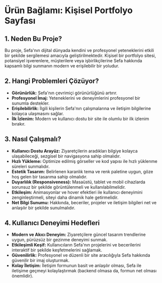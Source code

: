 # Ürün Bağlamı: Kişisel Portfolyo Sayfası

## 1. Neden Bu Proje?
Bu proje, Sefa'nın dijital dünyada kendini ve profesyonel yeteneklerini etkili bir şekilde sergilemesi amacıyla geliştirilmektedir. Kişisel bir portfolyo sitesi, potansiyel işverenlere, müşterilere veya işbirlikçilerine Sefa hakkında kapsamlı bilgi sunmanın modern ve erişilebilir bir yoludur.

## 2. Hangi Problemleri Çözüyor?
*   **Görünürlük:** Sefa'nın çevrimiçi görünürlüğünü artırır.
*   **Profesyonel İmaj:** Yeteneklerini ve deneyimlerini profesyonel bir sunumla destekler.
*   **Erişilebilirlik:** İlgili kişilerin Sefa'nın çalışmalarına ve iletişim bilgilerine kolayca ulaşmasını sağlar.
*   **İlk İzlenim:** Modern ve kullanıcı dostu bir site ile olumlu bir ilk izlenim bırakır.

## 3. Nasıl Çalışmalı?
*   **Kullanıcı Dostu Arayüz:** Ziyaretçilerin aradıkları bilgiye kolayca ulaşabileceği, sezgisel bir navigasyona sahip olmalıdır.
*   **Hızlı Yükleme:** Optimize edilmiş görseller ve kod yapısı ile hızlı yüklenme süreleri sunmalıdır.
*   **Estetik Tasarım:** Belirlenen karanlık tema ve renk paletine uygun, göze hoş gelen bir tasarıma sahip olmalıdır.
*   **Duyarlılık (Responsiveness):** Masaüstü, tablet ve mobil cihazlarda sorunsuz bir şekilde görüntülenmeli ve kullanılabilmelidir.
*   **Etkileşim:** Animasyonlar ve hover efektleri ile kullanıcı deneyimini zenginleştirmeli, siteyi daha dinamik hale getirmelidir.
*   **Net Bilgi Sunumu:** Hakkında, beceriler, projeler ve iletişim bilgileri net ve anlaşılır bir şekilde sunulmalıdır.

## 4. Kullanıcı Deneyimi Hedefleri
*   **Modern ve Akıcı Deneyim:** Ziyaretçilere güncel tasarım trendlerine uygun, pürüzsüz bir gezinme deneyimi sunmak.
*   **Etkileşimli Keşif:** Kullanıcıların Sefa'nın projelerini ve becerilerini interaktif bir şekilde keşfetmelerini sağlamak.
*   **Güvenilirlik:** Profesyonel ve düzenli bir site aracılığıyla Sefa hakkında güvenilir bir imaj oluşturmak.
*   **Kolay İletişim:** İletişim formunun basit ve anlaşılır olması, Sefa ile iletişime geçmeyi kolaylaştırmak (backend olmasa da, formun net olması önemlidir). 